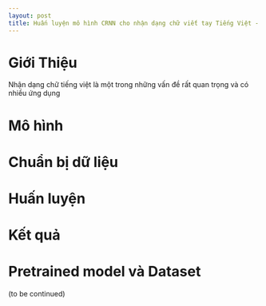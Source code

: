 ```yaml
---
layout: post
title: Huấn luyện mô hình CRNN cho nhận dạng chữ viết tay Tiếng Việt - How to train your dragon. 
---
```

# Giới Thiệu
Nhận dạng chữ tiếng việt là một trong những vấn đề rất quan trọng và có nhiều ứng dụng 

# Mô hình
# Chuẩn bị dữ liệu
# Huấn luyện
# Kết quả
# Pretrained model và Dataset

(to be continued)
